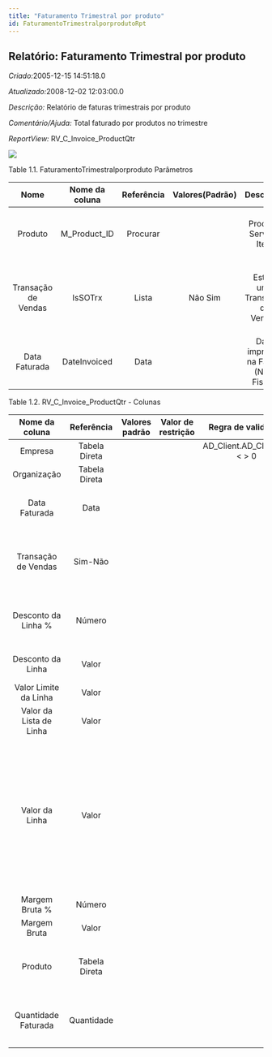 ```yaml
---
title: "Faturamento Trimestral por produto"
id: FaturamentoTrimestralporprodutoRpt
---
```

<div id="d101103e1" class="section chapter">

<div class="titlepage">

<div>

<div>

## Relatório: Faturamento Trimestral por produto

</div>

</div>

</div>

<span class="emphasis"> *Criado:*</span>2005-12-15 14:51:18.0

<span class="emphasis">*Atualizado:*</span>2008-12-02 12:03:00.0

<span class="emphasis"> *Descrição:* </span>Relatório de faturas
trimestrais por produto

<span class="emphasis"> *Comentário/Ajuda:* </span>Total faturado por
produtos no trimestre

<span class="emphasis"> *ReportView:* </span>RV\_C\_Invoice\_ProductQtr

![](/img/manual/FaturamentoTrimestralporproduto.png)

<div id="d101103e26" class="table">

<div class="table-title">

Table 1.1. FaturamentoTrimestralporproduto
Parâmetros

</div>

<div class="table-contents">

|        Nome         | Nome da coluna | Referência | Valores(Padrão) |               Descrição               |                                      Comentário/Ajuda                                       |
| :-----------------: | :------------: | :--------: | :-------------: | :-----------------------------------: | :-----------------------------------------------------------------------------------------: |
|       Produto       | M\_Product\_ID |  Procurar  |                 |        Produto, Serviço, Item         |            Identifica um item que é ou comprado ou vendido por esta organização.            |
| Transação de Vendas |    IsSOTrx     |   Lista    |     Não Sim     |    Esta é uma Transação de Vendas     | A caixa de verificação "Transação de Vendas" indica se este item é uma Transação de Vendas. |
|    Data Faturada    |  DateInvoiced  |    Data    |                 | Data impressa na Fatura (Nota Fiscal) |               A "Data Faturada" indica a data impressa na nota-fiscal/fatura.               |

</div>

</div>

  

<div id="d101103e90" class="table">

<div class="table-title">

Table 1.2. RV\_C\_Invoice\_ProductQtr -
Colunas

</div>

<div class="table-contents">

|     Nome da coluna      |  Referência   | Valores padrão | Valor de restrição |        Regra de validação         |                                  Descrição                                  |                                                                                                                       Comentário/Ajuda                                                                                                                       |
| :---------------------: | :-----------: | :------------: | :----------------: | :-------------------------------: | :-------------------------------------------------------------------------: | :----------------------------------------------------------------------------------------------------------------------------------------------------------------------------------------------------------------------------------------------------------: |
|         Empresa         | Tabela Direta |                |                    | AD\_Client.AD\_Client\_ID \< \> 0 |                                 (ver acima)                                 |                                                                                                                         (ver acima)                                                                                                                          |
|       Organização       | Tabela Direta |                |                    |                                   |                                 (ver acima)                                 |                                                                                                                         (ver acima)                                                                                                                          |
|      Data Faturada      |     Data      |                |                    |                                   |                           Date printed on Invoice                           |                                                                                                 The Date Invoice indicates the date printed on the invoice.                                                                                                  |
|   Transação de Vendas   |    Sim-Não    |                |                    |                                   |                         This is a Sales Transaction                         |                                                                                        The Sales Transaction checkbox indicates if this item is a Sales Transaction.                                                                                         |
|   Desconto da Linha %   |    Número     |                |                    |                                   |                        Line Discount as a percentage                        |                                                                                       The Line Discount Percent indicates the discount for this line as a percentage.                                                                                        |
|    Desconto da Linha    |     Valor     |                |                    |                                   |                            Line Discount Amount                             |                                                                                                      Indicates the discount for this line as an amount.                                                                                                      |
|  Valor Limite da Linha  |     Valor     |                |                    |                                   |                                                                             |                                                                                                                                                                                                                                                              |
| Valor da Lista de Linha |     Valor     |                |                    |                                   |                                                                             |                                                                                                                                                                                                                                                              |
|     Valor da Linha      |     Valor     |                |                    |                                   | Line Extended Amount (Quantity \* Actual Price) without Freight and Charges | Indicates the extended line amount based on the quantity and the actual price. Any additional charges or freight are not included. The Amount may or may not include tax. If the price list is inclusive tax, the line amount is the same as the line total. |
|     Margem Bruta %      |    Número     |                |                    |                                   |                                                                             |                                                                                                                                                                                                                                                              |
|      Margem Bruta       |     Valor     |                |                    |                                   |                                                                             |                                                                                                                                                                                                                                                              |
|         Produto         | Tabela Direta |                |                    |                                   |                           Product, Service, Item                            |                                                                                          Identifies an item which is either purchased or sold in this organization.                                                                                          |
|   Quantidade Faturada   |  Quantidade   |                |                    |                                   |                              Invoiced Quantity                              |                                                                                      The Invoiced Quantity indicates the quantity of a product that have been invoiced.                                                                                      |

</div>

</div>

  

</div>
